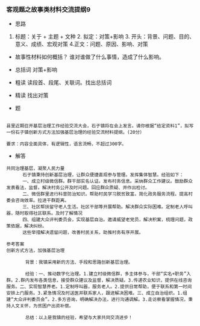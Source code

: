 
### 客观题之故事类材料交流提纲9

- 思路

1. 标题：关于 + 主题 + 文种 2. 拟定：对策+影响 3. 开头：背景、问题、目的、意义、成绩、宏观对策 4.正文：问题、原因、影响、对策 
- 故事性材料如何概括？
谁对谁做了什么事情，造成了什么影响。 
- 总括词
对策+影响
- 粗读
读段首、段尾、关联词。找出总括词
- 精读
找出对策

- 题

```

县里近期召开基层治理工作经验交流大会，石子镇将在会上发言。请你根据“给定资料1”，拟写一份石子镇创新方式方法加强基层治理的经验交流材料提纲。(20分）

要求：内容全面具体，有逻辑性，语言流畅，不超过300字。

```
- 解答

```
共同治理基层，凝聚人民力量
      石子镇秉持创新基层治理，让群众便捷直观参与管理。发挥集体智慧。经验如下：
      一、成立村级微信群。群干部实名认证。发布村务信息。采纳群众工作建议。鼓励群众发表看法，监督。解决村务公开及时问题。回应群众质疑、并作出检讨。
      二、微信群里进行科普防治知识。帮助村民学习脱贫致富。简化政务服务流程。提高村委会咨询效率。拉进干群距离。
      三、社区帮扶留守老人生活。社区干部等开展帮助。解决群众实际困难。定制老人呼叫器，随时取得社区联系。及时了解情况
      四、组建大众评判委员会，实现基层自治。邀请威望老党员，解决积案，梳理问题，政策依据，解决纠纷。
      这些举措解决遗留问题，改善村民关系，助推村务有序开展。
```
```
参考答案
创新方式方法，加强基层治理

       背景：我镇采用新的方法、手段和思路创新基层治理。

       经验：一、推动数字化治理。1.建立村级微信群，多主体参与，干部“实名+职务”入群。2.群内发布各类信息，接受群众建议及监督，解决质疑。3.传递农业知识，提供在线咨询服务。二、实现智慧养老。1.定制呼叫器，服务老人。2.提供日常帮助，便于联系和第一时间安排上门服务。3.紧急情况及时送医并联系家人，跟进解决困难。三、成立自治组织。1.组建“大众评判委员会”。2.多方咨询，明确解决办法，进行沟通调解。3.走访察看掌握情况，秉持人文关怀，为贫困户出资补偿。

       总结：以上是我镇的经验，希望与大家共同交流进步！
```